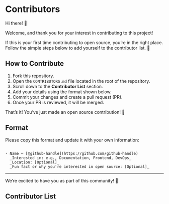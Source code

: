 # Contributors

Hi there! 👋

Welcome, and thank you for your interest in contributing to this project!

If this is your first time contributing to open source, you’re in the right place. Follow the simple steps below to add yourself to the contributor list. 🎉

## How to Contribute

1. Fork this repository.
2. Open the `CONTRIBUTORS.md` file located in the root of the repository.
3. Scroll down to the **Contributor List** section.
4. Add your details using the format shown below.
5. Commit your changes and create a pull request (PR).
6. Once your PR is reviewed, it will be merged.

That’s it! You’ve just made an open source contribution! 🙌

## Format

Please copy this format and update it with your own information:

```

- Name – [@github-handle](https://github.com/github-handle)
  _Interested in: e.g., Documentation, Frontend, DevOps_
  _Location: [Optional]_
  _Fun fact or why you're interested in open source: [Optional]_

```

---

We’re excited to have you as part of this community! 🚀

## Contributor List

<!-- New contributors, add your details below this line -->


<!-- End of contributor entries -->
